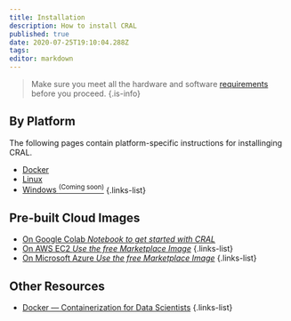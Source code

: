 ```yaml
---
title: Installation 
description: How to install CRAL
published: true
date: 2020-07-25T19:10:04.288Z
tags: 
editor: markdown
---
```


> Make sure you meet all the hardware and software [requirements](/install/requirements) before you proceed.
{.is-info}

## By Platform
The following pages contain platform-specific instructions for installinging CRAL.
- [Docker](/install/docker)
- [Linux](/install/linux)
- [Windows <sup>(Coming soon)</sup>](/install/windows)
{.links-list}
 
 ## Pre-built Cloud Images
- [On Google Colab *Notebook to get started with CRAL*](/notebooks)
- [On AWS EC2 *Use the free Marketplace Image*]()
{.links-list}
- [On Microsoft Azure *Use the free Marketplace Image*]()
{.links-list}

## Other Resources
- [Docker — Containerization for Data Scientists](https://medium.com/towards-artificial-intelligence/docker-container-and-data-scientist-bae208ce8268)
{.links-list}
